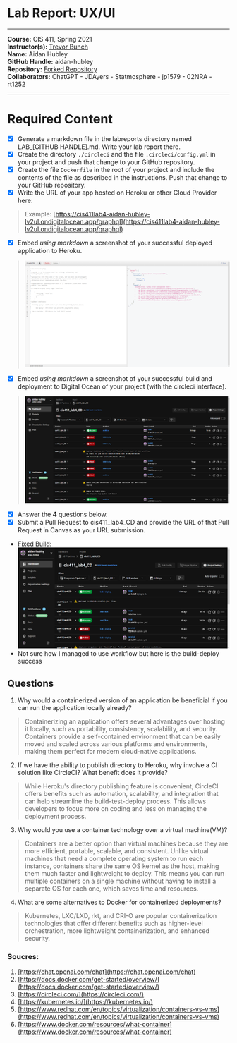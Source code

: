 # Lab Report: UX/UI
___
**Course:** CIS 411, Spring 2021  
**Instructor(s):** [Trevor Bunch](https://github.com/trevordbunch)  
**Name:** Aidan Hubley  
**GitHub Handle:** aidan-hubley  
**Repository:** [Forked Repository](https://github.com/aidan-hubley/cis411_lab4_CD)  
**Collaborators:** ChatGPT - JDAyers - Statmosphere - jp1579 - 02NRA - rt1252
___

# Required Content

- [X] Generate a markdown file in the labreports directory named LAB_[GITHUB HANDLE].md. Write your lab report there.
- [X] Create the directory ```./circleci``` and the file ```.circleci/config.yml``` in your project and push that change to your GitHub repository.
- [X] Create the file ```Dockerfile``` in the root of your project and include the contents of the file as described in the instructions. Push that change to your GitHub repository.
- [X] Write the URL of your app hosted on Heroku or other Cloud Provider here:  
> Example: [https://cis411lab4-aidan-hubley-lv2ul.ondigitalocean.app/graphql](https://cis411lab4-aidan-hubley-lv2ul.ondigitalocean.app/graphql)
- [X] Embed _using markdown_ a screenshot of your successful deployed application to Heroku.  
> ![Successful Build](../assets/images/img.png)
- [X] Embed _using markdown_ a screenshot of your successful build and deployment to Digital Ocean of your project (with the circleci interface).  
> ![Successful Build](../assets/images/img_3.png)
- [X] Answer the **4** questions below.
- [X] Submit a Pull Request to cis411_lab4_CD and provide the URL of that Pull Request in Canvas as your URL submission.

- Fixed Build:
![Successful Build](../assets/images/img_4.png)
- Not sure how I managed to use workflow but here is the build-deploy success

## Questions
1. Why would a containerized version of an application be beneficial if you can run the application locally already?
> Containerizing an application offers several advantages over hosting it locally, such as portability, consistency, scalability, and security. Containers provide a self-contained environment that can be easily moved and scaled across various platforms and environments, making them perfect for modern cloud-native applications.
2. If we have the ability to publish directory to Heroku, why involve a CI solution like CircleCI? What benefit does it provide?
> While Heroku's directory publishing feature is convenient, CircleCI offers benefits such as automation, scalability, and integration that can help streamline the build-test-deploy process. This allows developers to focus more on coding and less on managing the deployment process.
3. Why would you use a container technology over a virtual machine(VM)?
> Containers are a better option than virtual machines because they are more efficient, portable, scalable, and consistent. Unlike virtual machines that need a complete operating system to run each instance, containers share the same OS kernel as the host, making them much faster and lightweight to deploy. This means you can run multiple containers on a single machine without having to install a separate OS for each one, which saves time and resources.
4. What are some alternatives to Docker for containerized deployments?
> Kubernetes, LXC/LXD, rkt, and CRI-O are popular containerization technologies that offer different benefits such as higher-level orchestration, more lightweight containerization, and enhanced security.
### Soucres:
1. [https://chat.openai.com/chat](https://chat.openai.com/chat)
2. [https://docs.docker.com/get-started/overview/](https://docs.docker.com/get-started/overview/)
2. [https://circleci.com/](https://circleci.com/)
3. [https://kubernetes.io/](https://kubernetes.io/)
4. [https://www.redhat.com/en/topics/virtualization/containers-vs-vms](https://www.redhat.com/en/topics/virtualization/containers-vs-vms)
5. [https://www.docker.com/resources/what-container](https://www.docker.com/resources/what-container)